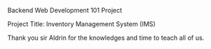 Backend Web Development 101 Project

Project Title: Inventory Management System (IMS)

 Thank you sir Aldrin for the knowledges and time to teach all of us.
